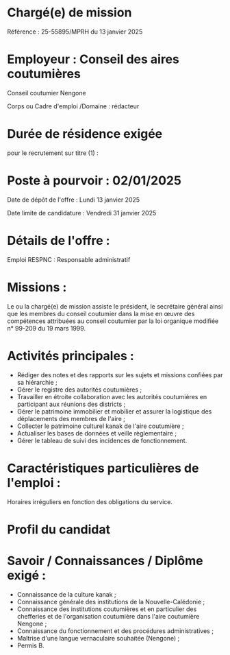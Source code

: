 # Chargé(e) de mission

Référence : 25-55895/MPRH du 13 janvier 2025

# Employeur : Conseil des aires coutumières

Conseil coutumier Nengone

Corps ou Cadre d'emploi /Domaine : rédacteur

# Durée de résidence exigée

pour le recrutement sur titre (1) :

# Poste à pourvoir : 02/01/2025

Date de dépôt de l'offre : Lundi 13 janvier 2025

Date limite de candidature : Vendredi 31 janvier 2025

# Détails de l'offre :

Emploi RESPNC : Responsable administratif

# Missions :

Le ou la chargé(e) de mission assiste le président, le secrétaire général ainsi que les membres du conseil coutumier dans la mise en œuvre des compétences attribuées au conseil coutumier par la loi organique modifiée n° 99-209 du 19 mars 1999.

# Activités principales :

- Rédiger des notes et des rapports sur les sujets et missions confiées par sa hiérarchie ;
- Gérer le registre des autorités coutumières ;
- Travailler en étroite collaboration avec les autorités coutumières en participant aux réunions des districts ;
- Gérer le patrimoine immobilier et mobilier et assurer la logistique des déplacements des membres de l'aire ;
- Collecter le patrimoine culturel kanak de l'aire coutumière ;
- Actualiser les bases de données et veille règlementaire ;
- Gérer le tableau de suivi des incidences de fonctionnement.

# Caractéristiques particulières de l'emploi :

Horaires irréguliers en fonction des obligations du service.

# Profil du candidat

# Savoir / Connaissances / Diplôme exigé :

- Connaissance de la culture kanak ;
- Connaissance générale des institutions de la Nouvelle-Calédonie ;
- Connaissance des institutions coutumières et en particulier des chefferies et de l'organisation coutumière dans l'aire coutumière Nengone ;
- Connaissance du fonctionnement et des procédures administratives ;
- Maîtrise d'une langue vernaculaire souhaitée (Nengone) ;
- Permis B.